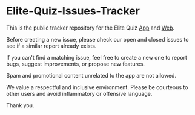 # Elite-Quiz-Issues-Tracker

This is the public tracker repository for the Elite Quiz [App](https://codecanyon.net/item/elite-quiz-the-flutter-quiz-app/33570423) and [Web](https://codecanyon.net/item/elite-quiz-trivia-quiz-quiz-game-web-version/36712217).

Before creating a new issue, please check our open and closed issues to see if a similar report already exists.

If you can't find a matching issue, feel free to create a new one to report bugs, suggest improvements, or propose new features.

Spam and promotional content unrelated to the app are not allowed.

We value a respectful and inclusive environment. Please be courteous to other users and avoid inflammatory or offensive language.

Thank you.
